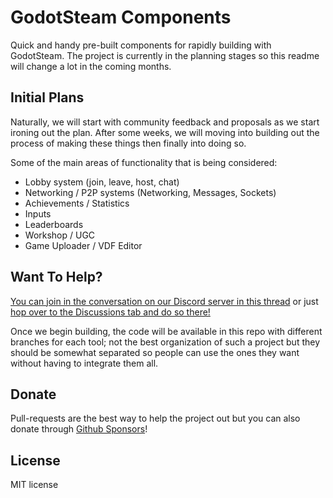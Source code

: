 # GodotSteam Components
Quick and handy pre-built components for rapidly building with GodotSteam. The project is currently in the planning stages so this readme will change a lot in the coming months.

Initial Plans
---
Naturally, we will start with community feedback and proposals as we start ironing out the plan. After some weeks, we will moving into building out the process of making these things then finally into doing so.

Some of the main areas of functionality that is being considered:
- Lobby system (join, leave, host, chat)
- Networking / P2P systems (Networking, Messages, Sockets)
- Achievements / Statistics
- Inputs
- Leaderboards
- Workshop / UGC
- Game Uploader / VDF Editor

Want To Help?
---
[You can join in the conversation on our Discord server in this thread](https://discord.com/channels/564589037411893260/1229483827181654066) or just [hop over to the Discussions tab and do so there!](https://github.com/GodotSteam/GodotSteam-Components/discussions)

Once we begin building, the code will be available in this repo with different branches for each tool; not the best organization of such a project but they should be somewhat separated so people can use the ones they want without having to integrate them all.

Donate
---
Pull-requests are the best way to help the project out but you can also donate through [Github Sponsors](https://github.com/sponsors/Gramps)!

License
---
MIT license
